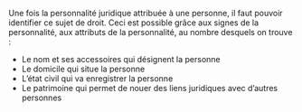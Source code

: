 Une fois la personnalité juridique attribuée à une personne, il faut pouvoir identifier ce sujet de
droit. Ceci est possible grâce aux signes de la personnalité, aux attributs de la personnalité, au
nombre desquels on trouve :
- Le nom et ses accessoires qui désignent la personne
- Le domicile qui situe la personne
- L’état civil qui va enregistrer la personne
- Le patrimoine qui permet de nouer des liens juridiques avec d’autres personnes